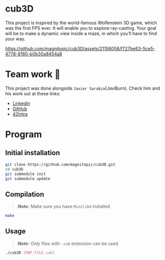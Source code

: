 # cub3D

This project is inspired by the world-famous Wolfenstein 3D game, which was the first FPS ever. It will enable you to explore ray-casting. Your goal will be to make a dynamic view inside a maze, in which you’ll have to find your way.

https://github.com/magnitopic/cub3D/assets/21156058/f727be63-5ce5-4778-8160-b0b30a8454a8

# Team work 💪

This project was done alongside `Javier Sarabia`(JaviBurn).
Check him and his work out at these links:

-   [Linkedin](https://www.linkedin.com/in/javier-sarabia-224580195)
-   [GitHub](https://github.com/javiburn)
-   [42Intra](https://profile.intra.42.fr/users/jsarabia)

# Program

## Initial installation

```bash
git clone https://github.com/magnitopic/cub3D.git
cd cub3D
git submodule init
git submodule update
```

## Compilation

> _**Note:**_ Make sure you have `MinilibX` installed

```bash
make
```

## Usage

> _**Note:**_ Only files with `.cub` extension can be used

```bash
./cub3D [MAP_FILE.cub]
```

